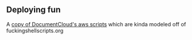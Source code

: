 ## Deploying fun


A [copy of DocumentCloud's aws scripts](https://github.com/documentcloud/documentcloud/blob/master/lib/dc/aws.rb) which are kinda modeled off of fuckingshellscripts.org
